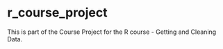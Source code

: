 # r_course_project
This is part of the Course Project for the R course - Getting and Cleaning Data.
